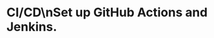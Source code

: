 <!-- Source: /Users/mzahirudeen/playwright-framework/docs/docusaurus/docs/docusaurus/docs/ci-cd.md -->

# CI/CD\nSet up GitHub Actions and Jenkins.
